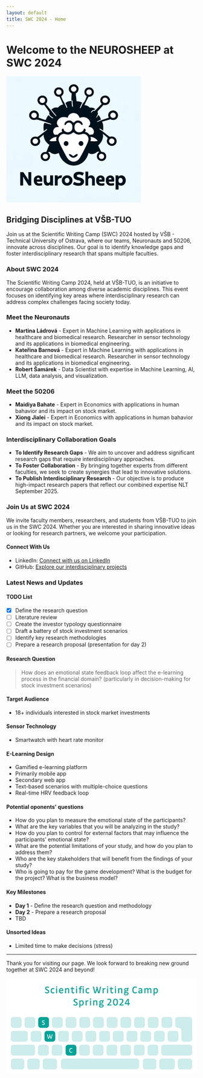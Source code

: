 ```yaml
---
layout: default
title: SWC 2024 - Home
---
```


# Welcome to the NEUROSHEEP at SWC 2024

![neurosheep](./neurosheep.png)

## Bridging Disciplines at VŠB-TUO

Join us at the Scientific Writing Camp (SWC) 2024 hosted by VŠB - Technical University of Ostrava, where our teams, Neuronauts and 50206, innovate across disciplines. Our goal is to identify knowledge gaps and foster interdisciplinary research that spans multiple faculties.

### About SWC 2024

The Scientific Writing Camp 2024, held at VŠB-TUO, is an initiative to encourage collaboration among diverse academic disciplines. This event focuses on identifying key areas where interdisciplinary research can address complex challenges facing society today.

### Meet the Neuronauts

- **Martina Ládrová** - Expert in Machine Learning with applications in healthcare and biomedical research. Researcher in sensor technology and its applications in biomedical engineering.
- **Kateřina Barnová** - Expert in Machine Learning with applications in healthcare and biomedical research. Researcher in sensor technology and its applications in biomedical engineering.
- **Robert Šamárek** - Data Scientist with expertise in Machine Learning, AI, LLM, data analysis, and visualization.

### Meet the 50206

- **Maidiya Bahate** - Expert in Economics with applications in human bahavior and its impact on stock market.
- **Xiong Jialei** - Expert in Economics with applications in human bahavior and its impact on stock market.

### Interdisciplinary Collaboration Goals

- **To Identify Research Gaps** - We aim to uncover and address significant research gaps that require interdisciplinary approaches.
- **To Foster Collaboration** - By bringing together experts from different faculties, we seek to create synergies that lead to innovative solutions.
- **To Publish Interdisciplinary Research** - Our objective is to produce high-impact research papers that reflect our combined expertise NLT September 2025.

### Join Us at SWC 2024

We invite faculty members, researchers, and students from VŠB-TUO to join us in the SWC 2024. Whether you are interested in sharing innovative ideas or looking for research partners, we welcome your participation.

#### Connect With Us

- LinkedIn: [Connect with us on LinkedIn](https://www.linkedin.com/in/robert-s-2b05a771)
- GitHub: [Explore our interdisciplinary projects](https://github.com/vsb-data/swc_2024)

### Latest News and Updates

#### TODO List

- [x] Define the research question
- [ ] Literature review
- [ ] Create the investor typology questionnaire
- [ ] Draft a battery of stock investment scenarios
- [ ] Identify key research methodologies
- [ ] Prepare a research proposal (presentation for day 2)

#### Research Question

> How does an emotional state feedback loop affect the e-learning process in the financial domain?
> (particularly in decision-making for stock investment scenarios)

#### Target Audience

- 18+ individuals interested in stock market investments

#### Sensor Technology

- Smartwatch with heart rate monitor

#### E-Learning Design

- Gamified e-learning platform
- Primarily mobile app
- Secondary web app
- Text-based scenarios with multiple-choice questions
- Real-time HRV feedback loop

#### Potential oponents' questions

- How do you plan to measure the emotional state of the participants?
- What are the key variables that you will be analyzing in the study?
- How do you plan to control for external factors that may influence the participants' emotional state?
- What are the potential limitations of your study, and how do you plan to address them?
- Who are the key stakeholders that will benefit from the findings of your study?
- Who is going to pay for the game development? What is the budget for the project? What is the business model?

#### Key Milestones

- **Day 1** - Define the research question and methodology
- **Day 2** - Prepare a research proposal
- TBD

#### Unsorted Ideas

- Limited time to make decisions (stress)

---

Thank you for visiting our page. We look forward to breaking new ground together at SWC 2024 and beyond!

![SWC 2024 Banner](./SWC.png)
